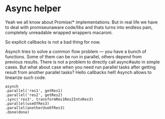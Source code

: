Async helper
============

Yeah we all know about Promise/* implementations. But in real life
we have to deal with promiseunaware code/libs and thats turns into endless
pain, completely unreadable wrapped wrappers macaroni.

So explicit callbacks is not a bad thing for now.

Asynch tries to solve a common flow problem — you have a bunch of functions.
Some of them can be run in parallel, others depend from previous results.
There is not a problem to directly call async#auto in simple cases. But what
about case when you need run parallel tasks after getting result from another
parallel tasks? Hello callbacks hell! Asynch allows to linearize such code.

    asynch
    .parallel('res1', getRes1)
    .parallel('res2', getRes2)
    .sync('res3', transformRes1Res2IntoRes3)
    .parallel(useOfRes3)
    .parallel(anotherUseOfRes3)
    .done(done)
